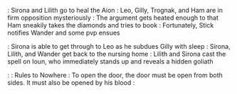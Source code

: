 : Sirona and Lilith go to heal the Aion
	: Leo, Gilly, Trognak, and Ham are in firm opposition mysteriously
	: The argument gets heated enough to that Ham sneakily takes the diamonds and tries to book
		: Fortunately, Stick notifies Wander and some pvp ensues

: Sirona is able to get through to Leo as he subdues Gilly with sleep
	: Sirona, Lilith, and Wander get back to the nursing home
	: Lilith and Sirona cast the spell on Ioun, who immediately stands up and reveals a hidden goliath

: 
	: Rules to Nowhere
	: To open the door, the door must be open from both sides. It must also be opened by his blood
	: 